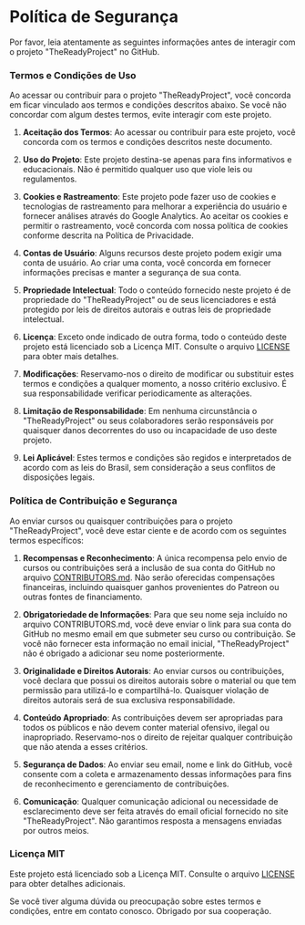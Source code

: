 # Política de Segurança

Por favor, leia atentamente as seguintes informações antes de interagir com o projeto "TheReadyProject" no GitHub.

### Termos e Condições de Uso

Ao acessar ou contribuir para o projeto "TheReadyProject", você concorda em ficar vinculado aos termos e condições descritos abaixo. Se você não concordar com algum destes termos, evite interagir com este projeto.

1. **Aceitação dos Termos**: Ao acessar ou contribuir para este projeto, você concorda com os termos e condições descritos neste documento.

2. **Uso do Projeto**: Este projeto destina-se apenas para fins informativos e educacionais. Não é permitido qualquer uso que viole leis ou regulamentos.

3. **Cookies e Rastreamento**: Este projeto pode fazer uso de cookies e tecnologias de rastreamento para melhorar a experiência do usuário e fornecer análises através do Google Analytics. Ao aceitar os cookies e permitir o rastreamento, você concorda com nossa política de cookies conforme descrita na Política de Privacidade.

4. **Contas de Usuário**: Alguns recursos deste projeto podem exigir uma conta de usuário. Ao criar uma conta, você concorda em fornecer informações precisas e manter a segurança de sua conta.

5. **Propriedade Intelectual**: Todo o conteúdo fornecido neste projeto é de propriedade do "TheReadyProject" ou de seus licenciadores e está protegido por leis de direitos autorais e outras leis de propriedade intelectual.

6. **Licença**: Exceto onde indicado de outra forma, todo o conteúdo deste projeto está licenciado sob a Licença MIT. Consulte o arquivo [LICENSE](LICENSE) para obter mais detalhes.

7. **Modificações**: Reservamo-nos o direito de modificar ou substituir estes termos e condições a qualquer momento, a nosso critério exclusivo. É sua responsabilidade verificar periodicamente as alterações.

8. **Limitação de Responsabilidade**: Em nenhuma circunstância o "TheReadyProject" ou seus colaboradores serão responsáveis por quaisquer danos decorrentes do uso ou incapacidade de uso deste projeto.

9. **Lei Aplicável**: Estes termos e condições são regidos e interpretados de acordo com as leis do Brasil, sem consideração a seus conflitos de disposições legais.

### Política de Contribuição e Segurança

Ao enviar cursos ou quaisquer contribuições para o projeto "TheReadyProject", você deve estar ciente e de acordo com os seguintes termos específicos:

1. **Recompensas e Reconhecimento**: A única recompensa pelo envio de cursos ou contribuições será a inclusão de sua conta do GitHub no arquivo [CONTRIBUTORS.md](https://github.com/TheReadyProject/TheReadyProject-Official/blob/main/CONTRIBUTORS.md). Não serão oferecidas compensações financeiras, incluindo quaisquer ganhos provenientes do Patreon ou outras fontes de financiamento.

2. **Obrigatoriedade de Informações**: Para que seu nome seja incluído no arquivo CONTRIBUTORS.md, você deve enviar o link para sua conta do GitHub no mesmo email em que submeter seu curso ou contribuição. Se você não fornecer esta informação no email inicial, "TheReadyProject" não é obrigado a adicionar seu nome posteriormente.

3. **Originalidade e Direitos Autorais**: Ao enviar cursos ou contribuições, você declara que possui os direitos autorais sobre o material ou que tem permissão para utilizá-lo e compartilhá-lo. Quaisquer violação de direitos autorais será de sua exclusiva responsabilidade.

4. **Conteúdo Apropriado**: As contribuições devem ser apropriadas para todos os públicos e não devem conter material ofensivo, ilegal ou inapropriado. Reservamo-nos o direito de rejeitar qualquer contribuição que não atenda a esses critérios.

5. **Segurança de Dados**: Ao enviar seu email, nome e link do GitHub, você consente com a coleta e armazenamento dessas informações para fins de reconhecimento e gerenciamento de contribuições.

6. **Comunicação**: Qualquer comunicação adicional ou necessidade de esclarecimento deve ser feita através do email oficial fornecido no site "TheReadyProject". Não garantimos resposta a mensagens enviadas por outros meios.

### Licença MIT

Este projeto está licenciado sob a Licença MIT. Consulte o arquivo [LICENSE](LICENSE) para obter detalhes adicionais.

Se você tiver alguma dúvida ou preocupação sobre estes termos e condições, entre em contato conosco. Obrigado por sua cooperação.
